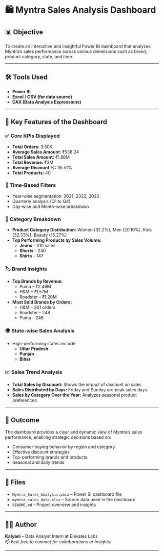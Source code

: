 
# 🛍️ Myntra Sales Analysis Dashboard

## 📊 Objective  
To create an interactive and insightful Power BI dashboard that analyzes Myntra’s sales performance across various dimensions such as brand, product category, state, and time.

---

## 🛠️ Tools Used  
- **Power BI**  
- **Excel / CSV (for data source)**  
- **DAX (Data Analysis Expressions)**  

---

## 📌 Key Features of the Dashboard  

### ✅ **Core KPIs Displayed**  
- **Total Orders:** 3.50K  
- **Average Sales Amount:** ₹538.24  
- **Total Sales Amount:** ₹1.88M  
- **Total Revenue:** ₹3M  
- **Average Discount %:** 35.51%  
- **Total Products:** 40  

### 📅 **Time-Based Filters**  
- Year-wise segmentation: 2021, 2022, 2023  
- Quarterly analysis (Q1 to Q4)  
- Day-wise and Month-wise breakdown  

### 🛒 **Category Breakdown**  
- **Product Category Distribution:** Women (32.2%), Men (20.19%), Kids (32.33%), Beauty (15.27%)  
- **Top Performing Products by Sales Volume:**  
  - **Jeans** - 310 sales  
  - **Shorts** - 240  
  - **Shirts** - 147  

### 🏷️ **Brand Insights**  
- **Top Brands by Revenue:**  
  - Puma – ₹2.49M  
  - H&M – ₹1.57M  
  - Roadster – ₹1.20M  
- **Most Sold Brands by Orders:**  
  - H&M – 301 orders  
  - Roadster – 248  
  - Puma – 246  

### 🌍 **State-wise Sales Analysis**  
- High-performing states include:  
  - **Uttar Pradesh**  
  - **Punjab**  
  - **Bihar**  

### 📈 **Sales Trend Analysis**  
- **Total Sales by Discount:** Shows the impact of discount on sales  
- **Sales Distributed by Days:** Friday and Sunday are peak sales days  
- **Sales by Category Over the Year:** Analyzes seasonal product preferences  

---

## 🎯 Outcome  
The dashboard provides a clear and dynamic view of Myntra’s sales performance, enabling strategic decisions based on:
- Consumer buying behavior by region and category  
- Effective discount strategies  
- Top-performing brands and products  
- Seasonal and daily trends  

---

## 📁 Files  
- `Myntra_Sales_Analysis.pbix` – Power BI dashboard file  
- `myntra_sales_data.xlsx` – Source data used in the dashboard  
- `README.md` – Project overview and insights  

---

## 👩‍💻 Author  
**Kalyani** – Data Analyst Intern at Elevates Labs  
📫 *Feel free to connect for collaborations or insights!*

---
